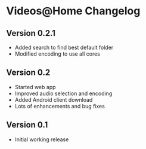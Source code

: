 # Videos@Home Changelog

## Version 0.2.1

* Added search to find best default folder
* Modified encoding to use all cores

## Version 0.2

* Started web app
* Improved audio selection and encoding
* Added Android client download
* Lots of enhancements and bug fixes

## Version 0.1

* Initial working release

